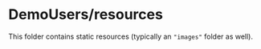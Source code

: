 # DemoUsers/resources

This folder contains static resources (typically an `"images"` folder as well).
